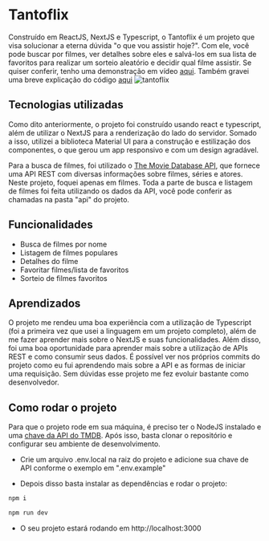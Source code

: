 # Tantoflix

Construído em ReactJS, NextJS e Typescript, o Tantoflix é um projeto que visa solucionar a eterna dúvida "o que vou assistir hoje?". Com ele, você pode buscar por filmes, ver detalhes sobre eles e salvá-los em sua lista de favoritos para realizar um sorteio aleatório e decidir qual filme assistir.
Se quiser conferir, tenho uma demonstração em vídeo [aqui](https://www.youtube.com/watch?v=LQC8iP40hTk). Também gravei uma breve explicação do código [aqui](https://www.youtube.com/watch?v=fefluPBo38Q&t=84s)
![tantoflix](https://github.com/alan004/tantoflix/assets/17684918/8523a85f-c3af-4b91-82a8-e0a12fb52752)

## Tecnologias utilizadas

Como dito anteriormente, o projeto foi construído usando react e typescript, além de utilizar o NextJS para a renderização do lado do servidor. Somado a isso, utilizei a biblioteca Material UI para a construção e estilização dos componentes, o que gerou um app responsivo e com um design agradável.

Para a busca de filmes, foi utilizado o [The Movie Database API](https://developers.themoviedb.org/3/getting-started/introduction), que fornece uma API REST com diversas informações sobre filmes, séries e atores. Neste projeto, foquei apenas em filmes. Toda a parte de busca e listagem de filmes foi feita utilizando os dados da API, você pode conferir as chamadas na pasta "api" do projeto.

## Funcionalidades

- Busca de filmes por nome
- Listagem de filmes populares
- Detalhes do filme
- Favoritar filmes/lista de favoritos
- Sorteio de filmes favoritos

## Aprendizados

O projeto me rendeu uma boa experiência com a utilização de Typescript (foi a primeira vez que usei a linguagem em um projeto completo), além de me fazer aprender mais sobre o NextJS e suas funcionalidades. Além disso, foi uma boa oportunidade para aprender mais sobre a utilização de APIs REST e como consumir seus dados. É possível ver nos próprios commits do projeto como eu fui aprendendo mais sobre a API e as formas de iniciar uma requisição. Sem dúvidas esse projeto me fez evoluir bastante como desenvolvedor.

## Como rodar o projeto

Para que o projeto rode em sua máquina, é preciso ter o NodeJS instalado e uma [chave da API do TMDB](https://developer.themoviedb.org/docs/getting-started). Após isso, basta clonar o repositório e configurar seu ambiente de desenvolvimento.

- Crie um arquivo .env.local na raiz do projeto e adicione sua chave de API conforme o exemplo em ".env.example"

- Depois disso basta instalar as dependências e rodar o projeto:

```bash
npm i

npm run dev
```

- O seu projeto estará rodando em http://localhost:3000
